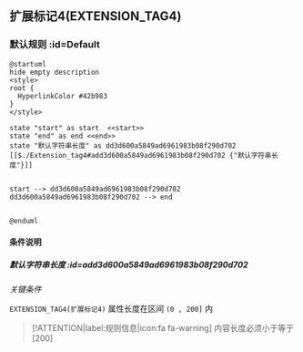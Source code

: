 ## 扩展标记4(EXTENSION_TAG4) <!-- {docsify-ignore-all} -->

   

### 默认规则 :id=Default

```plantuml
@startuml
hide empty description
<style>
root {
  HyperlinkColor #42b983
}
</style>

state "start" as start  <<start>>
state "end" as end <<end>>
state "默认字符串长度" as dd3d600a5849ad6961983b08f290d702 [[$./Extension_tag4#add3d600a5849ad6961983b08f290d702 {"默认字符串长度"}]]


start --> dd3d600a5849ad6961983b08f290d702 
dd3d600a5849ad6961983b08f290d702 --> end 


@enduml
```

#### 条件说明

##### 默认字符串长度 :id=add3d600a5849ad6961983b08f290d702


*关键条件*


`EXTENSION_TAG4(扩展标记4)` 属性长度在区间 `(0 , 200]` 内

> [!ATTENTION|label:规则信息|icon:fa fa-warning]
> 内容长度必须小于等于[200]







